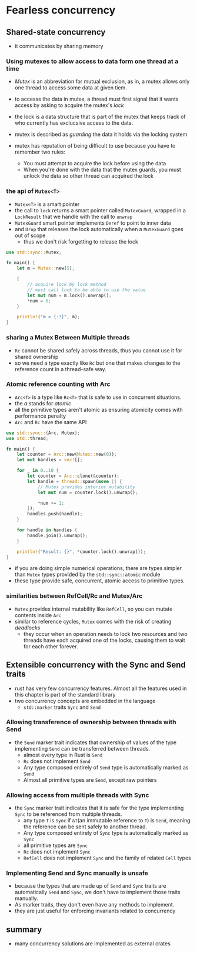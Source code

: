 # Fearless concurrency
## Shared-state concurrency
- it communicates by sharing memory
### Using mutexes to allow access to data form one thread at a time
- *Mutex* is an abbreviation for mutual exclusion, as in, a mutex allows only one thread to access some data at given tiem.
- to accesss the data in mutex, a thread must first signal that it wants access by asking to acquire the mutex's *lock*
- the lock is a data structure that is part of the mutex that keeps track of who currently has exclucsive access to the data.
- mutex is described as *guarding* the data it holds via the locking system

- mutex has reputation of being difficult to use because you have to remember two rules:
  - You must attempt to acquire the lock before using the data
  - When you're done with the data that the mutex guards, you must unlock the data so other thread can acquired the lock

### the api of `Mutex<T>`
- `Mutex<T>` is a smart pointer
- the call to `lock` returns a smart pointer called `MutexGuard`, wrapped in a `LockResult` that we handle with the call to `unwrap`
- `MutexGuard` smart pointer implements `Deref` to point to inner data
- and `Drop` that releases the lock automatically when a `MutexGuard` goes out of scope
  - thus we don't risk forgetting to release the lock
```rust
use std::sync::Mutex;

fn main() {
    let m = Mutex::new(5);

    {
        // acquire lock by lock method
        // must call lock to be able to use the value
        let mut num = m.lock().unwrap();
        *num = 6;
    }

    println!("m = {:?}", m);
}
```

### sharing a Mutex<T> Between Multiple threads
- `Rc` cannot be shared safely across threads, thus you cannot use it for shared ownership 
- so we need a type exactly like `Rc` but one that makes changes to the reference count in a thread-safe way.
### Atomic reference counting with Arc<T>
- `Arc<T>` is a type like `Rc<T>` that is safe to use in concurrent situations.
- the *a* stands for *atomic*
- all the primitive types aren't atomic as ensuring atomicity comes with performance penalty
- `Arc` and `Rc` have the same API
```rust
use std::sync::{Arc, Mutex};
use std::thread;

fn main() {
    let counter = Arc::new(Mutex::new(0));
    let mut handles = vec![];

    for _ in 0..10 {
        let counter = Arc::clone(&counter);
        let handle = thread::spawn(move || {
            // Mutex provides interior mutability
            let mut num = counter.lock().unwrap();

            *num += 1;
        });
        handles.push(handle);
    }

    for handle in handles {
        handle.join().unwrap();
    }

    println!("Result: {}", *counter.lock().unwrap());
}
```
- if you are doing simple numerical operations, there are types simpler than `Mutex` types provided by the `std::sync::atomic` module
- these type provide safe, concurrent, atomic access to primitive types. 

### similarities between RefCell/Rc and Mutex/Arc
- `Mutex` provides internal mutability like `RefCell`, so you can mutate contents inside `Arc`
- similar to reference cycles, `Mutex` comes with the risk of creating *deadlocks* 
  - they occur  when an operation needs to lock two resources and two threads have each acquired one of the locks, causing them to wait for each other forever.

## Extensible concurrency with the Sync and Send traits
- rust has very few concurrency features. Almost all the features used in this chapter is part of the standard library
- two concurrency concepts are embedded in the language
  - `std::marker` traits `Sync` and `Send`
### Allowing transference of ownership between threads with Send
- the `Send` marker trait indicates that ownership of values of the type implementing `Send` can be transferred between threads. 
  - almost every type in Rust is `Send`
  - `Rc` does not implement `Send`
  - Any type composed entirely of `Send` type is automatically marked as `Send`
  - Almost all primitive types are `Send`, except raw pointers
### Allowing access from multiple threads with Sync
- the `Sync` marker trait indicates that it is safe for the type implementing `Sync` to be referenced from multiple threads. 
  - any type `T` is `Sync` if `&T`(an immutable reference to `T`) is `Send`, meaning the reference can be sent safely to another thread.
  - Any type composed entirely of `Sync` type is automatically marked as `Sync`
  - all primitive types are `Sync` 
  - `Rc` does not implement `Sync`
  - `RefCell` does not implement `Sync` and the family of related `Cell` types
### Implementing Send and Sync manually is unsafe
- because the types that are made up of `Send` and `Sync` traits are automatically `Send` and `Sync`, we don't have to implement those traits manually. 
- As marker traits, they don't even have any methods to implement. 
- they are just useful for enforcing invariants related to concurrency

## summary
- many concurrency solutions are implemented as external crates
